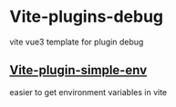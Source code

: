 # Vite-plugins-debug

vite vue3 template for plugin debug

## [Vite-plugin-simple-env](https://github.com/JusticHentai/vite-plugin-simple-env)

easier to get environment variables in vite
